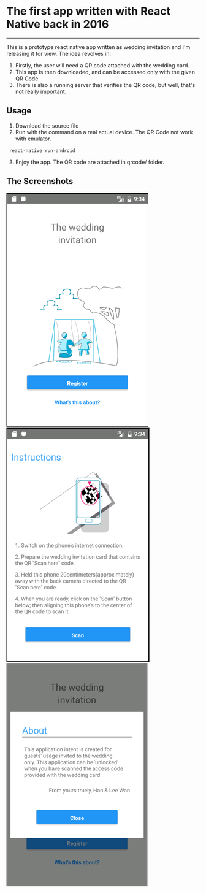# The first app written with React Native back in 2016
---
This is a prototype react native app written as wedding invitation and I'm releasing it for view. The idea revolves in:
1. Firstly, the user will need a QR code attached with the wedding card.
2. This app is then downloaded, and can be accessed only with the given QR Code
3. There is also a running server that verifies the QR code, but well, that's not really important.

## Usage
1. Download the source file
2. Run with the command on a real actual device. The QR Code not work with emulator.
```
 react-native run-android
```
3. Enjoy the app. The QR code are attached in qrcode/ folder.

## The Screenshots
![alt text](gitimg/img1.png?raw=true)
![alt text](gitimg/img2.png?raw=true)
![alt text](gitimg/img3.png?raw=true)
